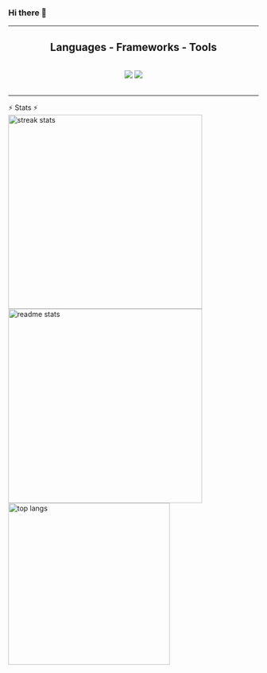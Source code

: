 ### Hi there 👋

<!--
**FelipeNarciso/FelipeNarciso** is a ✨ _special_ ✨ repository because its `README.md` (this file) appears on your GitHub profile.

Here are some ideas to get you started:

- 🔭 I’m currently working on ...
- 🌱 I’m currently learning ...
- 👯 I’m looking to collaborate on ...
- 🤔 I’m looking for help with ...
- 💬 Ask me about ...
- 📫 How to reach me: ...
- 😄 Pronouns: ...
- ⚡ Fun fact: ...
-->
<hr/>
 
<h2 align="center">Languages - Frameworks - Tools</h2>
<br/>
<div align="center">
  <img src="https://skillicons.dev/icons?i=vscode,git,html,css,figma,vuejs,react,bootstrap,tailwind" />
  <img src="https://skillicons.dev/icons?i=php,laravel,java,spring,javascript,nodejs,typescript,c,firebase,mongodb,mysql,postgresql" /><br>
</div>

<br/>
<hr/>


<div aling="center>
 <h2 align="center">⚡ Stats ⚡</h2>
<br>
<img width=390 src="https://streak-stats.demolab.com/?user=FelipeNarciso&count_private=true&theme=react&border_radius=10" alt="streak stats"/>
 <img width=390 src="https://github-readme-stats.vercel.app/api?username=FelipeNarciso&count_private=true&show_icons=true&theme=react&rank_icon=github&border_radius=10" alt="readme stats" />
 <br/>
<img width=325 align="center" src="https://github-readme-stats.vercel.app/api/top-langs/?username=FelipeNarciso&hide=HTML&langs_count=8&layout=compact&theme=react&border_radius=10&size_weight=0.5&count_weight=0.5&exclude_repo=github-readme-stats" alt="top langs" />
</div>


